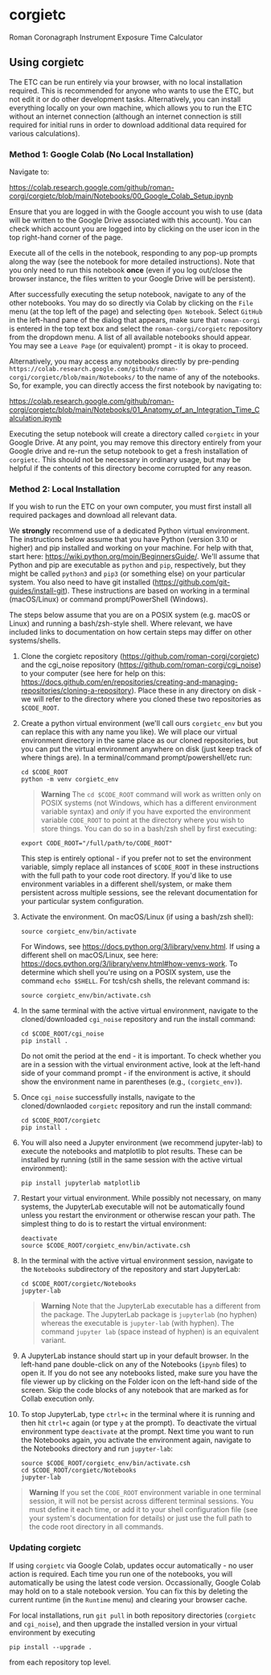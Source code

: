 # corgietc
Roman Coronagraph Instrument Exposure Time Calculator

## Using corgietc

The ETC can be run entirely via your browser, with no local installation required.  This is recommended for anyone who wants to use the ETC, but not edit it or do other development tasks. Alternatively, you can install everything locally on your own machine, which allows you to run the ETC without an internet connection (although an internet connection is still required for initial runs in order to download additional data required for various calculations).

### Method 1: Google Colab (No Local Installation)

Navigate to:

https://colab.research.google.com/github/roman-corgi/corgietc/blob/main/Notebooks/00_Google_Colab_Setup.ipynb

Ensure that you are logged in with the Google account you wish to use (data will be written to the Google Drive associated with this account).  You can check which account you are logged into by clicking on the user icon in the top right-hand corner of the page. 

Execute all of the cells in the notebook, responding to any pop-up prompts along the way (see the notebook for more detailed instructions). Note that you only need to run this notebook **once** (even if you log out/close the browser instance, the files written to your Google Drive will be persistent).

After successfully executing the setup notebook, navigate to any of the other notebooks.  You may do so directly via Colab by clicking on the `File` menu (at the top left of the page) and selecting `Open Notebook`. Select `GitHub` in the left-hand pane of the dialog that appears, make sure that `roman-corgi` is entered in the top text box and select the `roman-corgi/corgietc` repository from the dropdown menu.  A list of all available notebooks should appear. You may see a `Leave Page` (or equivalent) prompt - it is okay to proceed. 

Alternatively, you may access any notebooks directly by pre-pending `https://colab.research.google.com/github/roman-corgi/corgietc/blob/main/Notebooks/` to the name of any of the notebooks.  So, for example, you can directly access the first notebook by navigating to:

https://colab.research.google.com/github/roman-corgi/corgietc/blob/main/Notebooks/01_Anatomy_of_an_Integration_Time_Calculation.ipynb

Executing the setup notebook will create a directory called `corgietc` in your Google Drive.  At any point, you may remove this directory entirely from your Google drive and re-run the setup notebook to get a fresh installation of `corgietc`. This should not be necessary in ordinary usage, but may be helpful if the contents of this directory become corrupted for any reason. 

### Method 2: Local Installation

If you wish to run the ETC on your own computer, you must first install all required packages and download all relevant data.  

We **strongly** recommend use of a dedicated Python virtual environment.  The instructions below assume that you have Python (version 3.10 or higher) and pip installed and working on your machine. For help with that, start here: https://wiki.python.org/moin/BeginnersGuide/. We'll assume that Python and pip are executable as `python` and `pip`, respectively, but they might be called `python3` and `pip3` (or something else) on your particular system. You also need to have git installed (https://github.com/git-guides/install-git). These instructions are based on working in a terminal (macOS/Linux) or command prompt/PowerShell (Windows).

The steps below assume that you are on a POSIX system (e.g. macOS or Linux) and running a bash/zsh-style shell.  Where relevant, we have included links to documentation on how certain steps may differ on other systems/shells. 

1. Clone the corgietc repository (https://github.com/roman-corgi/corgietc) and the cgi_noise repository (https://github.com/roman-corgi/cgi_noise) to your computer (see here for help on this: https://docs.github.com/en/repositories/creating-and-managing-repositories/cloning-a-repository). Place these in any directory on disk - we will refer to the directory where you cloned these two repositories as `$CODE_ROOT`.

2. Create a python virtual environment (we'll call ours `corgietc_env` but you can replace this with any name you like). We will place our virtual environment directory in the same place as our cloned repositories, but you can put the virtual environment anywhere on disk (just keep track of where things are). In a terminal/command prompt/powershell/etc run:
   
   ```
   cd $CODE_ROOT
   python -m venv corgietc_env
   ```
   
   >**Warning** The `cd $CODE_ROOT` command will work as written only on POSIX systems (not Windows, which has a different environment variable syntax) and *only* if you have exported the environment variable `CODE_ROOT` to point at the directory where you wish to store things. You can do so in a bash/zsh shell by first executing:
   
   ```
   export CODE_ROOT="/full/path/to/CODE_ROOT"
   ```

   This step is entirely optional - if you prefer not to set the environment variable, simply replace all instances of `$CODE_ROOT` in these instructions with the full path to your code root directory. If you'd like to use environment variables in a different shell/system, or make them persistent across multiple sessions, see the relevant documentation for your particular system configuration. 
   
3. Activate the environment. On macOS/Linux (if using a bash/zsh shell):

    ```source corgietc_env/bin/activate```

   For Windows, see https://docs.python.org/3/library/venv.html.  If using a different shell on macOS/Linux, see here: https://docs.python.org/3/library/venv.html#how-venvs-work.  To determine which shell you're using on a POSIX system, use the command `echo $SHELL`. For tcsh/csh shells, the relevant command is:

   ```source corgietc_env/bin/activate.csh```

4. In the same terminal with the active virtual environment, navigate to the cloned/downloaded `cgi_noise` repository and run the install command:

    ```
    cd $CODE_ROOT/cgi_noise
    pip install .
    ```

   Do not omit the period at the end - it is important. To check whether you are in a session with the virtual environment active, look at the left-hand side of your command prompt - if the environment is active, it should show the environment name in parentheses (e.g., `(corgietc_env)`). 

5. Once `cgi_noise` successfully installs, navigate to the cloned/downlaoded `corgietc` repository and run the install command:

    ```
    cd $CODE_ROOT/corgietc
    pip install .
    ```
     
6. You will also need a Jupyter environment (we recommend jupyter-lab) to execute the notebooks and matplotlib to plot results. These can be installed by running (still in the same session with the active virtual environment):

    ```pip install jupyterlab matplotlib```

7. Restart your virtual environment.  While possibly not necessary, on many systems, the JupyterLab executable will not be automatically found unless you restart the environment or otherwise rescan your path.  The simplest thing to do is to restart the virtual environment:

    ```
    deactivate
    source $CODE_ROOT/corgietc_env/bin/activate.csh
    ```

8. In the terminal with the active virtual environment session, navigate to the `Notebooks` subdirectory of the repository and start JupyterLab:

    ```
    cd $CODE_ROOT/corgietc/Notebooks
    jupyter-lab
    ```

   >**Warning** Note that the JupyterLab executable has a different from the package.  The JupyterLab package is `jupyterlab` (no hyphen) whereas the executable is `jupyter-lab` (with hyphen). The command `jupyter lab` (space instead of hyphen) is an equivalent variant.
    
9. A JupyterLab instance should start up in your default browser.  In the left-hand pane double-click on any of the Notebooks (`ipynb` files) to open it.  If you do not see any notebooks listed, make sure you have the file viewer up by clicking on the Folder icon on the left-hand side of the screen. Skip the code blocks of any notebook that are marked as for Collab execution only.

10. To stop JupyterLab, type `ctrl+c` in the terminal where it is running and then hit `ctrl+c` again (or type `y` at the prompt). To deactivate the virtual environment type `deactivate` at the prompt.  Next time you want to run the Notebooks again, you activate the environment again, navigate to the Notebooks directory and run `jupyter-lab`:

    ```
    source $CODE_ROOT/corgietc_env/bin/activate.csh
    cd $CODE_ROOT/corgietc/Notebooks
    jupyter-lab
    ```

   >**Warning** If you set the `CODE_ROOT` environment variable in one terminal session, it will not be persist across different terminal sessions.  You must define it each time, or add it to your shell configuration file (see your system's documentation for details) or just use the full path to the code root directory in all commands. 

### Updating corgietc

If using `corgietc` via Google Colab, updates occur automatically - no user action is required. Each time you run one of the notebooks, you will automatically be using the latest code version.  Occassionally, Google Colab may hold on to a stale notebook version.  You can fix this by deleting the current runtime (in the `Runtime` menu) and clearing your browser cache. 

For local installations, run `git pull` in both repository directories (`corgietc` and `cgi_noise`), and then upgrade the installed version in your virtual environment by executing 

```pip install --upgrade .```

from each repository top level.



